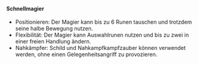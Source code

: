 #### Schnellmagier

* Positionieren: Der Magier kann bis zu 6 Runen tauschen und trotzdem seine halbe Bewegung nutzen.
* Flexibilität: Der Magier kann Auswahlrunen nutzen und bis zu zwei in einer freien Handlung ändern.
* Nahkämpfer: Schild und Nahkampfkampfzauber können verwendet werden, ohne einen Gelegenheitsangriff zu provozieren.
